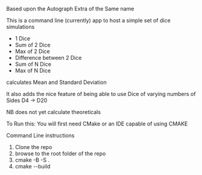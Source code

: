 Based upon the Autograph Extra of the Same name 

This is a command line (currently) app to host a simple set of dice simulations 

- 1 Dice 
- Sum of 2 Dice
- Max of 2 Dice
- Difference between 2 Dice
- Sum of N Dice
- Max of N Dice

calculates Mean and Standard Deviation 

It also adds the nice feature of being able to use Dice of varying numbers of Sides D4 -> D20 

NB does not yet calculate theoreticals

To Run this:
You will first need CMake or an IDE capable of using CMAKE 

Command Line instructions 

1) Clone the repo
2) browse to the root folder of the repo
3) cmake -B <build tree> -S .
4) cmake --build <build tree>

